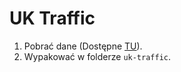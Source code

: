 # UK Traffic

1. Pobrać dane (Dostępne [TU](http://www.cs.put.poznan.pl/kjankiewicz/bigdata/projekt2/uk-trafic.zip)).
2. Wypakować w folderze `uk-traffic`.
